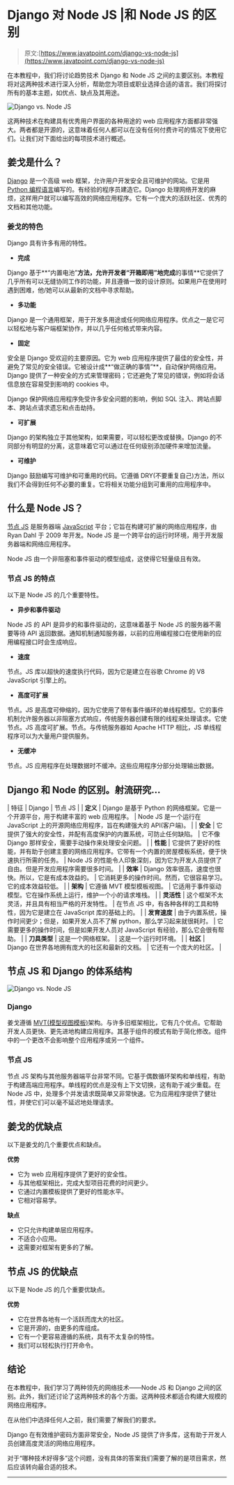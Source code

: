 # Django 对 Node JS |和 Node JS 的区别

> 原文:[https://www.javatpoint.com/django-vs-node-js](https://www.javatpoint.com/django-vs-node-js)

在本教程中，我们将讨论趋势技术 Django 和 Node JS 之间的主要区别。本教程将对这两种技术进行深入分析，帮助您为项目或职业选择合适的语言。我们将探讨所有的基本主题，如优点、缺点及其用途。

![Django vs. Node JS](img/1119681086b787fc95b5c1d6604c9459.png)

这两种技术在构建具有优秀用户界面的各种用途的 web 应用程序方面都非常强大。两者都是开源的，这意味着任何人都可以在没有任何付费许可的情况下使用它们。让我们对下面给出的每项技术进行概述。

## 姜戈是什么？

[Django](https://www.javatpoint.com/django-tutorial) 是一个高级 web 框架，允许用户开发安全且可维护的网站。它是用 [Python 编程语言](https://www.javatpoint.com/python-tutorial)编写的。有经验的程序员建造它。Django 处理网络开发的麻烦，这样用户就可以编写高效的网络应用程序。它有一个庞大的活跃社区、优秀的文档和其他功能。

### 姜戈的特色

Django 具有许多有用的特性。

*   **完成**

Django 基于**“内置电池”**方法，允许开发者“开箱即用”地完成**的事情**它提供了几乎所有可以无缝协同工作的功能，并且遵循一致的设计原则。如果用户在使用时遇到困难，他/她可以从最新的文档中寻求帮助。

*   **多功能**

Django 是一个通用框架，用于开发多用途或任何网络应用程序。优点之一是它可以轻松地与客户端框架协作，并以几乎任何格式带来内容。

*   **固定**

安全是 Django 受欢迎的主要原因。它为 web 应用程序提供了最佳的安全性，并避免了常见的安全错误。它被设计成**“做正确的事情”**，自动保护网络应用。Django 提供了一种安全的方式来管理密码；它还避免了常见的错误，例如将会话信息放在容易受到影响的 cookies 中。

Django 保护网络应用程序免受许多安全问题的影响，例如 SQL 注入、跨站点脚本、跨站点请求遗忘和点击劫持。

*   **可扩展**

Django 的架构独立于其他架构，如果需要，可以轻松更改或替换。Django 的不同部分有明显的分离，这意味着它可以通过在任何级别添加硬件来增加流量。

*   **可维护**

Django 鼓励编写可维护和可重用的代码。它遵循 DRY(不要重复自己)方法，所以我们不会得到任何不必要的重复。它将相关功能分组到可重用的应用程序中。

## 什么是 Node JS？

[节点 JS](https://www.javatpoint.com/nodejs-tutorial) 是服务器端 [JavaScript](https://www.javatpoint.com/javascript-tutorial) 平台；它旨在构建可扩展的网络应用程序，由 Ryan Dahl 于 2009 年开发。Node JS 是一个跨平台的运行时环境，用于开发服务器端和网络应用程序。

Node JS 由一个非阻塞和事件驱动的模型组成，这使得它轻量级且有效。

### 节点 JS 的特点

以下是 Node JS 的几个重要特性。

*   **异步和事件驱动**

Node JS 的 API 是异步的和事件驱动的，这意味着基于 Node JS 的服务器不需要等待 API 返回数据。通知机制通知服务器，以前的应用编程接口在使用新的应用编程接口时会生成响应。

*   **速度**

节点。JS 库以超快的速度执行代码，因为它是建立在谷歌 Chrome 的 V8 JavaScript 引擎上的。

*   **高度可扩展**

节点。JS 是高度可伸缩的，因为它使用了带有事件循环的单线程模型。它的事件机制允许服务器以非阻塞方式响应，传统服务器创建有限的线程来处理请求。它使节点。JS 高度可扩展。节点。与传统服务器如 Apache HTTP 相比，JS 单线程程序可以为大量用户提供服务。

*   **无缓冲**

节点。JS 应用程序在处理数据时不缓冲。这些应用程序分部分处理输出数据。

## Django 和 Node 的区别。射流研究…

| 特征 | Django | 节点 JS |
| **定义** | Django 是基于 Python 的网络框架。它是一个开源平台，用于构建丰富的 web 应用程序。 | Node JS 是一个运行在 JavaScript 上的开源网络应用程序，旨在构建强大的 API(客户端)。 |
| **安全** | 它提供了强大的安全性，并配有高度保护的内置系统，可防止任何缺陷。 | 它不像 Django 那样安全，需要手动操作来处理安全问题。 |
| **性能** | 它提供了更好的性能，并有助于创建主要的网络应用程序。它带有一个内置的房屋模板系统，便于快速执行所需的任务。 | Node JS 的性能令人印象深刻，因为它为开发人员提供了自由。但是开发应用程序需要很多时间。 |
| **效率** | Django 效率很高，速度也很快。所以，它是有成本效益的。 | 它消耗更多的操作时间。然而，它很容易学习。它的成本效益较低。 |
| **架构** | 它遵循 MVT 模型模板视图。 | 它适用于事件驱动模型。它在操作系统上运行，维护一个小的请求堆栈。 |
| **灵活性** | 这个框架不太灵活，并且具有相当严格的开发特性。 | 在节点 JS 中，有各种各样的工具和特性，因为它是建立在 JavaScript 库的基础上的。 |
| **发育速度** | 由于内置系统，操作时间更少；但是，如果开发人员不了解 python，那么学习起来就很耗时。 | 它需要更多的操作时间，但是如果开发人员对 JavaScript 有经验，那么它会很有帮助。 |
| **刀具类型** | 这是一个网络框架。 | 这是一个运行时环境。 |
| **社区** | Django 在世界各地拥有庞大的社区和最新的文档。 | 它还有一个庞大的社区。 |

## 节点 JS 和 Django 的体系结构

![Django vs. Node JS](img/dc96de17df78549adf097fe87dd79cf8.png)

### Django

姜戈遵循 [MVT(模型视图模板)](https://www.javatpoint.com/django-mvt)架构。与许多旧框架相比，它有几个优点。它帮助开发人员更快、更先进地构建应用程序。其基于组件的模式有助于简化修改。组件中的一个更改不会影响整个应用程序或另一个组件。

### 节点 JS

节点 JS 架构与其他服务器端平台非常不同。它基于偶数循环架构和单线程，有助于构建高端应用程序。单线程的优点是没有上下文切换，这有助于减少重载。在 Node JS 中，处理多个并发请求既简单又非常快速。它为应用程序提供了健壮性，并使它们可以毫不延迟地处理请求。

## 姜戈的优缺点

以下是姜戈的几个重要优点和缺点。

**优势**

*   它为 web 应用程序提供了更好的安全性。
*   与其他框架相比，完成大型项目花费的时间更少。
*   它通过内置模板提供了更好的性能水平。
*   它相对容易学。

**缺点**

*   它只允许构建单层应用程序。
*   不适合小应用。
*   这需要对框架有更多的了解。

## 节点 JS 的优缺点

以下是 Node JS 的几个重要优缺点。

**优势**

*   它在世界各地有一个活跃而庞大的社区。
*   它是开源的，由更多的库组成。
*   它有一个更容易遵循的系统，具有不太复杂的特性。
*   我们可以轻松执行打开命令。

## 结论

在本教程中，我们学习了两种领先的网络技术——Node JS 和 Django 之间的区别。此外，我们还讨论了这两种技术的各个方面。这两种技术都适合构建大规模的网络应用程序。

在从他们中选择任何人之前，我们需要了解我们的要求。

Django 在有效维护密码方面非常安全，Node JS 提供了许多库，这有助于开发人员创建高度灵活的网络应用程序。

对于“哪种技术好得多”这个问题，没有具体的答案我们需要了解的是项目需求，然后应该转向最合适的技术。

* * *
